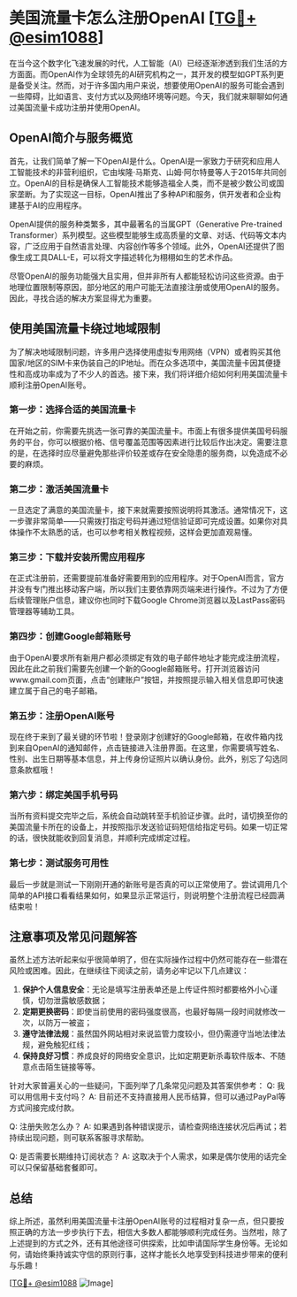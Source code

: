# 美国流量卡怎么注册OpenAI [[TG💪+ @esim1088](https://t.me/s/esim1088)]

在当今这个数字化飞速发展的时代，人工智能（AI）已经逐渐渗透到我们生活的方方面面。而OpenAI作为全球领先的AI研究机构之一，其开发的模型如GPT系列更是备受关注。然而，对于许多国内用户来说，想要使用OpenAI的服务可能会遇到一些障碍，比如语言、支付方式以及网络环境等问题。今天，我们就来聊聊如何通过美国流量卡成功注册并使用OpenAI。

## OpenAI简介与服务概览

首先，让我们简单了解一下OpenAI是什么。OpenAI是一家致力于研究和应用人工智能技术的非营利组织，它由埃隆·马斯克、山姆·阿尔特曼等人于2015年共同创立。OpenAI的目标是确保人工智能技术能够造福全人类，而不是被少数公司或国家垄断。为了实现这一目标，OpenAI推出了多种API和服务，供开发者和企业构建基于AI的应用程序。

OpenAI提供的服务种类繁多，其中最著名的当属GPT（Generative Pre-trained Transformer）系列模型。这些模型能够生成高质量的文章、对话、代码等文本内容，广泛应用于自然语言处理、内容创作等多个领域。此外，OpenAI还提供了图像生成工具DALL-E，可以将文字描述转化为栩栩如生的艺术作品。

尽管OpenAI的服务功能强大且实用，但并非所有人都能轻松访问这些资源。由于地理位置限制等原因，部分地区的用户可能无法直接注册或使用OpenAI的服务。因此，寻找合适的解决方案显得尤为重要。

## 使用美国流量卡绕过地域限制

为了解决地域限制问题，许多用户选择使用虚拟专用网络（VPN）或者购买其他国家/地区的SIM卡来伪装自己的IP地址。而在众多选项中，美国流量卡因其便捷性和高成功率成为了不少人的首选。接下来，我们将详细介绍如何利用美国流量卡顺利注册OpenAI账号。

### 第一步：选择合适的美国流量卡

在开始之前，你需要先挑选一张可靠的美国流量卡。市面上有很多提供美国号码服务的平台，你可以根据价格、信号覆盖范围等因素进行比较后作出决定。需要注意的是，在选择时应尽量避免那些评价较差或存在安全隐患的服务商，以免造成不必要的麻烦。

### 第二步：激活美国流量卡

一旦选定了满意的美国流量卡，接下来就需要按照说明将其激活。通常情况下，这一步骤非常简单——只需拨打指定号码并通过短信验证即可完成设置。如果你对具体操作不太熟悉的话，也可以参考相关教程视频，这样会更加直观易懂。

### 第三步：下载并安装所需应用程序

在正式注册前，还需要提前准备好需要用到的应用程序。对于OpenAI而言，官方并没有专门推出移动客户端，所以我们主要依靠网页端来进行操作。不过为了方便后续管理账户信息，建议你也同时下载Google Chrome浏览器以及LastPass密码管理器等辅助工具。

### 第四步：创建Google邮箱账号

由于OpenAI要求所有新用户都必须绑定有效的电子邮件地址才能完成注册流程，因此在此之前我们需要先创建一个新的Google邮箱账号。打开浏览器访问www.gmail.com页面，点击“创建账户”按钮，并按照提示输入相关信息即可快速建立属于自己的电子邮箱。

### 第五步：注册OpenAI账号

现在终于来到了最关键的环节啦！登录刚才创建好的Google邮箱，在收件箱内找到来自OpenAI的通知邮件，点击链接进入注册界面。在这里，你需要填写姓名、性别、出生日期等基本信息，并上传身份证照片以确认身份。此外，别忘了勾选同意条款框哦！

### 第六步：绑定美国手机号码

当所有资料提交完毕之后，系统会自动跳转至手机验证步骤。此时，请切换至你的美国流量卡所在的设备上，并按照指示发送验证码短信给指定号码。如果一切正常的话，很快就能收到回复消息，并顺利完成绑定过程。

### 第七步：测试服务可用性

最后一步就是测试一下刚刚开通的新账号是否真的可以正常使用了。尝试调用几个简单的API接口看看结果如何，如果显示正常运行，则说明整个注册流程已经圆满结束啦！

## 注意事项及常见问题解答

虽然上述方法听起来似乎很简单明了，但在实际操作过程中仍然可能存在一些潜在风险或困难。因此，在继续往下阅读之前，请务必牢记以下几点建议：

1. **保护个人信息安全**：无论是填写注册表单还是上传证件照时都要格外小心谨慎，切勿泄露敏感数据；
2. **定期更换密码**：即使当前使用的密码强度很高，也最好每隔一段时间就修改一次，以防万一被盗；
3. **遵守法律法规**：虽然国外网站相对来说监管力度较小，但仍需遵守当地法律法规，避免触犯红线；
4. **保持良好习惯**：养成良好的网络安全意识，比如定期更新杀毒软件版本、不随意点击陌生链接等等。

针对大家普遍关心的一些疑问，下面列举了几条常见问题及其答案供参考：
Q: 我可以用信用卡支付吗？
A: 目前还不支持直接用人民币结算，但可以通过PayPal等方式间接完成付款。

Q: 注册失败怎么办？
A: 如果遇到各种错误提示，请检查网络连接状况后再试；若持续出现问题，则可联系客服寻求帮助。

Q: 是否需要长期维持订阅状态？
A: 这取决于个人需求，如果是偶尔使用的话完全可以只保留基础套餐即可。

## 总结

综上所述，虽然利用美国流量卡注册OpenAI账号的过程相对复杂一点，但只要按照正确的方法一步步执行下去，相信大多数人都能够顺利完成任务。当然啦，除了上述提到的方式之外，还有其他途径可供探索，比如申请国际学生身份等。无论如何，请始终秉持诚实守信的原则行事，这样才能长久地享受到科技进步带来的便利与乐趣！

[[TG💪+ @esim1088](https://t.me/s/esim1088) ![Image](https://i.postimg.cc/4NQfJmqS/Snipaste-2025-05-13-00-14-12.png)]